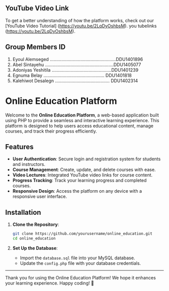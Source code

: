 
## YouTube Video Link

To get a better understanding of how the platform works, 
check out our [YouTube Video Tutorial] (https://youtu.be/2LqDyOshbsM).
 you tubelinks (https://youtu.be/2LqDyOshbsM).
## Group Members                           ID
                      
   1. Eyoul Alemseged  …………………………………………….DDU1401896
   2. Abel Sintayehu …………………………………………......DDU1405077
   3. Adoniyas Yeshitila ………………………………………..DDU1401239
   4. Egnuma Belay …………………………………………   DDU1401818
   5. Kalehiwot Desalegn ……………………………………. DDU1402314

# Online Education Platform

Welcome to the **Online Education Platform**, a web-based application built using PHP to provide a seamless and interactive learning experience.
This platform is designed to help users access educational content, manage courses, and track their progress efficiently.

## Features

- **User Authentication**: Secure login and registration system for students and instructors.
- **Course Management**: Create, update, and delete courses with ease.
- **Video Lectures**: Integrated YouTube video links for course content.
- **Progress Tracking**: Track your learning progress and completed courses.
- **Responsive Design**: Access the platform on any device with a responsive user interface.

## Installation

1. **Clone the Repository**:
   ```bash
   git clone https://github.com/yourusername/online_education.git
   cd online_education
   ```

2. **Set Up the Database**:
   - Import the `database.sql` file into your MySQL database.
   - Update the `config.php` file with your database credentials.

---

Thank you for using the Online Education Platform! We hope it enhances your learning experience. Happy coding! 🚀
